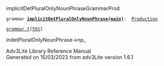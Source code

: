 <span class="title">implicitDetPluralOnlyNounPhrase</span><span class="type">GrammarProd</span>

`grammar `**[`implicitDetPluralOnlyNounPhrase(main)`](../object/implicitDetPluralOnlyNounPhrase(main).html)**` :   `[`Production`](../object/Production.html)

[`grammar.t`](../file/grammar.t.html)`[`[`591`](../source/grammar.t.html#591)`]`

<div class="gramrule">

indetPluralOnlyNounPhrase-\>np\_  

</div>

<div class="ftr">

Adv3Lite Library Reference Manual  
Generated on 15/03/2023 from adv3Lite version 1.6.1

</div>
